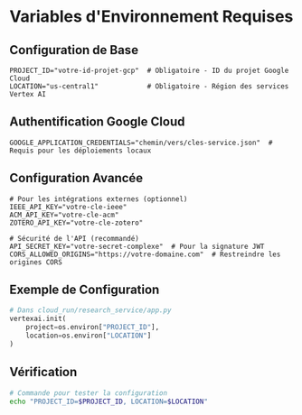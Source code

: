 # Variables d'Environnement Requises

## Configuration de Base
```env
PROJECT_ID="votre-id-projet-gcp"  # Obligatoire - ID du projet Google Cloud
LOCATION="us-central1"            # Obligatoire - Région des services Vertex AI
```

## Authentification Google Cloud
```env
GOOGLE_APPLICATION_CREDENTIALS="chemin/vers/cles-service.json"  # Requis pour les déploiements locaux
```

## Configuration Avancée
```env
# Pour les intégrations externes (optionnel)
IEEE_API_KEY="votre-cle-ieee"
ACM_API_KEY="votre-cle-acm"
ZOTERO_API_KEY="votre-cle-zotero"

# Sécurité de l'API (recommandé)
API_SECRET_KEY="votre-secret-complexe"  # Pour la signature JWT
CORS_ALLOWED_ORIGINS="https://votre-domaine.com"  # Restreindre les origines CORS
```

## Exemple de Configuration
```python
# Dans cloud_run/research_service/app.py
vertexai.init(
    project=os.environ["PROJECT_ID"], 
    location=os.environ["LOCATION"]
)
```

## Vérification
```bash
# Commande pour tester la configuration
echo "PROJECT_ID=$PROJECT_ID, LOCATION=$LOCATION"